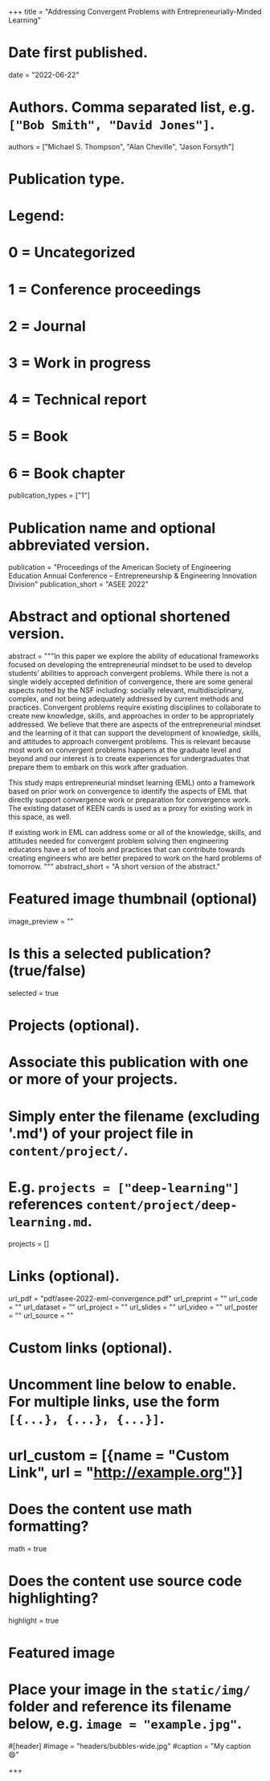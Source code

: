 +++
title = "Addressing Convergent Problems with Entrepreneurially-Minded Learning"

# Date first published.
date = "2022-06-22"

# Authors. Comma separated list, e.g. `["Bob Smith", "David Jones"]`.
authors = ["Michael S. Thompson", "Alan Cheville", "Jason Forsyth"]

# Publication type.
# Legend:
# 0 = Uncategorized
# 1 = Conference proceedings
# 2 = Journal
# 3 = Work in progress
# 4 = Technical report
# 5 = Book
# 6 = Book chapter
publication_types = ["1"]

# Publication name and optional abbreviated version.
publication = "Proceedings of the American Society of Engineering Education Annual Conference – Entrepreneurship & Engineering Innovation Division"
publication_short = "ASEE 2022"

# Abstract and optional shortened version.
abstract = """In this paper we explore the ability of educational frameworks focused on developing the entrepreneurial mindset to be used to develop students’ abilities to approach convergent problems. While there is not a single widely accepted definition of convergence, there are some general aspects noted by the NSF including: socially relevant, multidisciplinary, complex, and not being adequately addressed by current methods and practices. Convergent problems require existing disciplines to collaborate to create new knowledge, skills, and approaches in order to be appropriately addressed. We believe that there are aspects of the entrepreneurial mindset and the learning of it that can support the development of knowledge, skills, and attitudes to approach convergent problems. This is relevant because most work on convergent problems happens at the graduate level and beyond and our interest is to create experiences for undergraduates that prepare them to embark on this work after graduation. 

This study maps entrepreneurial mindset learning (EML) onto a framework based on prior work on convergence to identify the aspects of EML that directly support convergence work or preparation for convergence work. The existing dataset of KEEN cards is used as a proxy for existing work in this space, as well. 

If existing work in EML can address some or all of the knowledge, skills, and attitudes needed for convergent problem solving then engineering educators have a set of tools and practices that can contribute towards creating engineers who are better prepared to work on the hard problems of tomorrow.
"""
abstract_short = "A short version of the abstract."

# Featured image thumbnail (optional)
image_preview = ""

# Is this a selected publication? (true/false)
selected = true

# Projects (optional).
#   Associate this publication with one or more of your projects.
#   Simply enter the filename (excluding '.md') of your project file in `content/project/`.
#   E.g. `projects = ["deep-learning"]` references `content/project/deep-learning.md`.
projects = []

# Links (optional).
url_pdf = "pdf/asee-2022-eml-convergence.pdf"
url_preprint = ""
url_code = ""
url_dataset = ""
url_project = ""
url_slides = ""
url_video = ""
url_poster = ""
url_source = ""

# Custom links (optional).
#   Uncomment line below to enable. For multiple links, use the form `[{...}, {...}, {...}]`.
# url_custom = [{name = "Custom Link", url = "http://example.org"}]

# Does the content use math formatting?
math = true

# Does the content use source code highlighting?
highlight = true

# Featured image
# Place your image in the `static/img/` folder and reference its filename below, e.g. `image = "example.jpg"`.
#[header]
#image = "headers/bubbles-wide.jpg"
#caption = "My caption 😄"

+++
